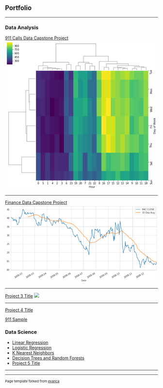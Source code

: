 ## Portfolio

---

### Data Analysis

[911 Calls Data Capstone Project](https://nbviewer.jupyter.org/github/ameyer73/ameyer73.github.io/blob/master/10-Data-Capstone-Projects/911%20Calls%20Project.ipynb)
<img src="DS_911_Image.png?raw=true"/>

---
[Finance Data Capstone Project](/pdf/sample_presentation.pdf)
<img src="DS_Finance_Image.png?raw=true"/>

---
[Project 3 Title](http://example.com/)
<img src="images/dummy_thumbnail.jpg?raw=true"/>

---
[Project 4 Title](/sample_page)

[911 Sample](/911.md)

### Data Science

- [Linear Regression](http://example.com/)
- [Logistic Regression](http://example.com/)
- [K Nearest Neighbors](http://example.com/)
- [Decision Trees and Random Forests](http://example.com/)
- [Project 5 Title](http://example.com/)

---




---
<p style="font-size:11px">Page template forked from <a href="https://github.com/evanca/quick-portfolio">evanca</a></p>
<!-- Remove above link if you don't want to attibute -->
